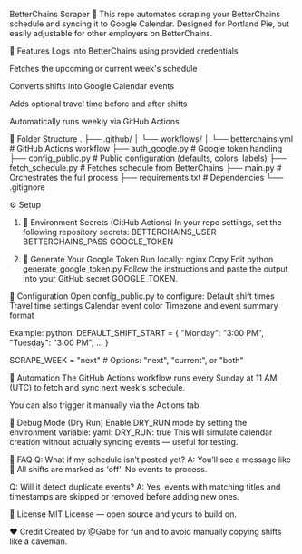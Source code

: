 BetterChains Scraper 🧠
This repo automates scraping your BetterChains schedule and syncing it to Google Calendar. Designed for Portland Pie, but easily adjustable for other employers on BetterChains.

🧩 Features
Logs into BetterChains using provided credentials

Fetches the upcoming or current week's schedule

Converts shifts into Google Calendar events

Adds optional travel time before and after shifts

Automatically runs weekly via GitHub Actions

📁 Folder Structure
.
├── .github/
│ └── workflows/
│ └── betterchains.yml # GitHub Actions workflow
├── auth_google.py # Google token handling
├── config_public.py # Public configuration (defaults, colors, labels)
├── fetch_schedule.py # Fetches schedule from BetterChains
├── main.py # Orchestrates the full process
├── requirements.txt # Dependencies
└── .gitignore

⚙️ Setup

1.  🔐 Environment Secrets (GitHub Actions)
    In your repo settings, set the following repository secrets:
    BETTERCHAINS_USER
    BETTERCHAINS_PASS
    GOOGLE_TOKEN

2.  🔑 Generate Your Google Token
    Run locally:
    nginx
    Copy
    Edit
    python generate_google_token.py
    Follow the instructions and paste the output into your GitHub secret GOOGLE_TOKEN.

🔧 Configuration
Open config_public.py to configure:
Default shift times
Travel time settings
Calendar event color
Timezone and event summary format

Example:
python:
DEFAULT_SHIFT_START = {
"Monday": "3:00 PM",
"Tuesday": "3:00 PM",
...
}

SCRAPE_WEEK = "next" # Options: "next", "current", or "both"

🤖 Automation
The GitHub Actions workflow runs every Sunday at 11 AM (UTC) to fetch and sync next week's schedule.

You can also trigger it manually via the Actions tab.

🧪 Debug Mode (Dry Run)
Enable DRY_RUN mode by setting the environment variable:
yaml:
DRY_RUN: true
This will simulate calendar creation without actually syncing events — useful for testing.

🙋 FAQ
Q: What if my schedule isn’t posted yet?
A: You’ll see a message like 🔴 All shifts are marked as 'off'. No events to process.

Q: Will it detect duplicate events?
A: Yes, events with matching titles and timestamps are skipped or removed before adding new ones.

📜 License
MIT License — open source and yours to build on.

❤️ Credit
Created by @Gabe for fun and to avoid manually copying shifts like a caveman.
